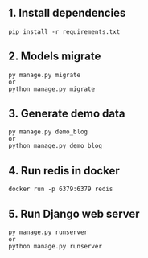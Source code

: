 ## 1. Install dependencies
```
pip install -r requirements.txt
```

## 2. Models migrate
```
py manage.py migrate
or
python manage.py migrate
```

## 3. Generate demo data
```
py manage.py demo_blog
or
python manage.py demo_blog
```

## 4. Run redis in docker
```
docker run -p 6379:6379 redis
```

## 5. Run Django web server
```
py manage.py runserver
or
python manage.py runserver
```
